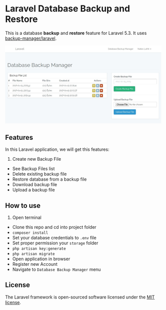 # Laravel Database Backup and Restore

This is a database **backup** and **restore** feature for Laravel 5.3. It uses [backup-manager/laravel](https://github.com/backup-manager/laravel).

![Laravel Backup Manager](public/imgs/screenshot.jpg)

## Features
In this Laravel application, we will get this features:

1.  Create new Backup File
*  See Backup Files list
*  Delete existing backup file
*  Restore database from a backup file
*  Download backup file
*  Upload a backup file

## How to use

1.  Open terminal
*  Clone this repo and cd into project folder
*  `composer install`
*  Set your database credentials to `.env` file
*  Set proper permission your `storage` folder
*  `php artisan key:generate`
*  `php artisan migrate`
*  Open application in browser
*  Register new Account
*  Navigate to `Database Backup Manager` menu

## License

The Laravel framework is open-sourced software licensed under the [MIT license](http://opensource.org/licenses/MIT).
